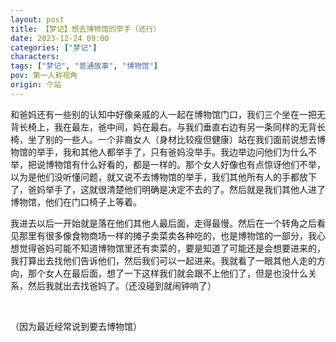```yaml
---
layout: post
title: 【梦记】想去博物馆的举手（还行）
date: 2023-12-24 09:00
categories: ["梦记"]
characters: 
tags: ["梦记", "普通故事", "博物馆"]
pov: 第一人称视角
origin: 个站
---
```


和爸妈还有一些别的认知中好像亲戚的人一起在博物馆门口，我们三个坐在一把无背长椅上，我在最左，爸中间，妈在最右。与我们垂直右边有另一条同样的无背长椅，坐了别的一些人。一个非裔女人（身材比较瘦但健康）站在我们面前说想去博物馆的举手，我和其他人都举手了，只有爸妈没举手。我边举边问他们为什么不举，把说博物馆有什么好看的，都是一样的。那个女人好像也有点惊讶他们不举，以为是他们没听懂问题，就又说不去博物馆的举手，我们其他所有人的手都放下了，爸妈举手了，这就很清楚他们明确是决定不去的了。然后就是我们其他人进了博物馆，他们在门口椅子上等着。

我进去以后一开始就是落在他们其他人最后面，走得最慢。然后在一个转角之后看见那里有很多像食物商场一样的摊子卖菜卖各种吃的，也是博物馆的一部分，我心想觉得爸妈可能不知道博物馆里还有卖菜的，要是知道了可能还是会想要进来的，我打算出去找他们告诉他们，然后我们可以一起进来。我就看了一眼其他人走的方向，那个女人在最后面，想了一下这样我们就会跟不上他们了，但是也没什么关系，然后我就出去找爸妈了。（还没碰到就闹钟响了）

<br>

（因为最近经常说到要去博物馆）
